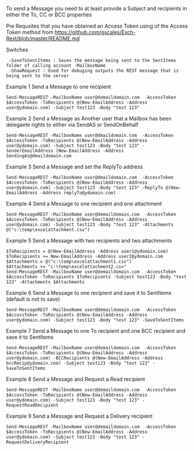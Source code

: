 To send a Message you need to at least provide a Subject and recipients in either the To, CC or BCC properties 

Pre Requsites that you have obtained an Access Token using of the Access Token method from https://github.com/gscales/Exch-Rest/blob/master/README.md

Switches

```
 -SaveToSentItems : Saves the message being sent to the SentItems folder of calling account -MailboxName
 -ShowRequest : Used for debuging outputs the REST message that is being sent to the server
```

Example 1 Send a Message to one recipient

```
Send-MessageREST -MailboxName user@demaildomain.com  -AccessToken $AccessToken -ToRecipients @(New-EmailAddress -Address user@ydomain.com) -Subject test123 -Body "test 123"
```

Example 2 Send a Message as Another user that a Mailbox has been delegaete rights to either via SendAS or SendOnBehalf

```
Send-MessageREST -MailboxName user@dmaildomain.com  -AccessToken $AccessToken -ToRecipients @(New-EmailAddress -Address user@ydomain.com) -Subject test123 -Body "test 123" -SenderEmailAddress (New-EmailAddress -Address SendingAs@dmaildomain.com
```

Example 3 Send a Message and set the ReplyTo address

```
Send-MessageREST -MailboxName user@dmaildomain.com  -AccessToken $AccessToken -ToRecipients @(New-EmailAddress -Address user@ydomain.com) -Subject test123 -Body "test 123" -ReplyTo @(New-EmailAddress -Address replyTo@ydomain.com) 
```

Example 4 Send a Message to one recipient and one attachment
```
Send-MessageREST -MailboxName user@demaildomain.com  -AccessToken $AccessToken -ToRecipients @(New-EmailAddress -Address user@ydomain.com) -Subject test123 -Body "test 123" -Attachments @("c:\temp\excelattachment.csv")
```

Example 5 Send a Message with two recipients and two attachments
```
$ToRecipients = @(New-EmailAddress -Address user1@ydomain.com)
$ToRecipients += New-EmailAddress -Address user2@ydomain.com
$Attachments = @("c:\temp\excelattachment1.csv")
$Attachments += "c:\temp\excelattachment2.csv"
Send-MessageREST -MailboxName user@demaildomain.com  -AccessToken $AccessToken -ToRecipients $ToRecipients -Subject test123 -Body "test 123" -Attachments $Attachments
```

Example 6 Send a Message to one recipient and save it to SentItems (default is not to save)
```
Send-MessageREST -MailboxName user@demaildomain.com  -AccessToken $AccessToken -ToRecipients @(New-EmailAddress -Address user@ydomain.com) -Subject test123 -Body "test 123" -SaveToSentItems
```

Example 7 Send a Message to one To recipient and one BCC recipient and save it to SentItems 
```
Send-MessageREST -MailboxName user@demaildomain.com  -AccessToken $AccessToken -ToRecipients @(New-EmailAddress -Address user@ydomain.com) -BCCRecipients @(New-EmailAddress -Address bccRecip@ydomain.com) -Subject test123 -Body "test 123" -SaveToSentItems
```

Example 8 Send a Message and Request a Read recipient
```
Send-MessageREST -MailboxName user@demaildomain.com  -AccessToken $AccessToken -ToRecipients @(New-EmailAddress -Address user@ydomain.com) -Subject test123 -Body "test 123" -RequestReadRecipient
```

Example 9 Send a Message and Request a Delivery recipient
```
Send-MessageREST -MailboxName user@demaildomain.com  -AccessToken $AccessToken -ToRecipients @(New-EmailAddress -Address user@ydomain.com) -Subject test123 -Body "test 123" -RequestDeliveryRecipient
```
